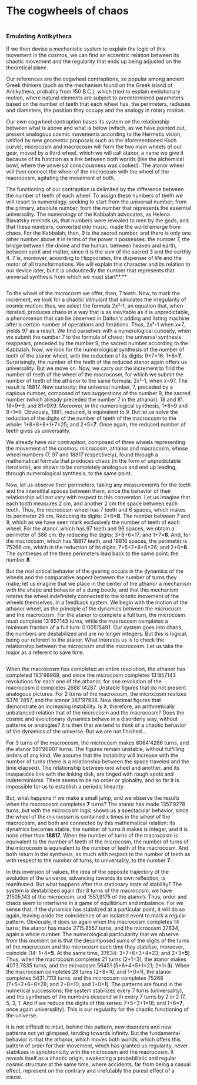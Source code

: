 # The cogwheels of chaos

<figure><img src="../../.gitbook/assets/ChristianRM__NFT-Crap_vintage_retro_futuristic_steampunk_solar__5d45b448-e416-4154-ad97-7de7e50318fc.png" alt=""><figcaption></figcaption></figure>

### **Emulating Antikythera**

If we then devise a mechanistic system to explain the logic of this movement in the cosmos, we can find an eccentric relation between its chaotic movement and the regularity that ends up being adjusted on the theoretical plane.

Our references are the cogwheel contraptions, so popular among ancient Greek thinkers (such as the mechanism found on the Greek island of Antikythera, probably from 150 B.C.), which tried to explain evolutionary motion, where natural elements are subject to predetermined parameters based on the number of teeth that each wheel has, the perimeters, radiuses and diameters, the position they occupy and the analogy in rotary motion.

Our own cogwheel contraption bases its system on the relationship between what is above and what is below (which, as we have pointed out, present analogous cosmic movements according to the Hermetic vision, ratified by new geometric proposals such as the aforementioned Koch curve); microcosm and macrocosm will form the two main wheels of our gear, moved by a third wheel, which we will call atanor, a name we give it because of its function as a link between both worlds (like the alchemical bowl, where the universal consciousness was cooked). The atanor wheel will then connect the wheel of the microcosm with the wheel of the macrocosm, agitating the movement of both.

The functioning of our contraption is delimited by the difference between the number of teeth of each wheel. To assign these numbers of teeth we will resort to numerology, seeking to start from the universal number; from the primary, absolute number, from the number that represents the essential universality. The numerology of the Kabbalah advocates, as Helena Blavatsky reminds us, that numbers were revealed to men by the gods, and that these numbers, converted into music, made the world emerge from chaos. For the Kabbalah, then, 9 is the sacred number, and there is only one other number above it in terms of the power it possesses: the number 7, the bridge between the divine and the human, between heaven and earth, between spirit and matter, since it is the sum of the sacred 3 and the earthly 4. 7 is, moreover, according to Hippocrates, the dispenser of life and the motor of all transformations. We will explain this character and its relation to our device later, but it is undoubtedly the number that represents that universal synthesis from which we must start**.**

<figure><img src="../../.gitbook/assets/ChristianRM__NFT-Crap_vintage_mechanical_contraption_with_gears_48be2781-9714-4868-a61d-f9594fe1f5cd (1).png" alt=""><figcaption></figcaption></figure>

To the wheel of the microcosm we offer, then, 7 teeth. Now, to mark the increment, we look for a chaotic stimulant that simulates the irregularity of cosmic motion; thus, we select the formula 2x²-1, an equation that, when iterated, produces chaos in a way that is as inevitable as it is unpredictable, a phenomenon that can be observed in Dalton's adding and listing machine after a certain number of operations and iterations. Thus, 2x²-1 when x=7, yields 97 as a result. We find ourselves with a numerological curiosity, when we submit the number 7 to the formula of chaos; the universal synthesis reappears, preceded by the number 9, the sacred number according to the Kabbalah. Now, we look for the numerological synthesis of the number of teeth of the atanor wheel, with the reduction of its digits: 9+7=16; 1+6=**7**. Surprisingly, the number of the teeth of the reduced atanor again offers us universality. But we move on. Now, we carry out the increment to find the number of teeth of the wheel of the macrocosm, for which we submit the number of teeth of the athanor to the same formula: 2x²-1, when x=97. The result is 18817. New curiosity; the universal number, 7, preceded by a capicua number, composed of two suggestions of the number 9, the sacred number (which already preceded the number 7 in the athanor): 18 and 81. 18=9+9, and 81=9X9. Moreover, in the numerological synthesis, 1+8=9 and 8+1=9. Obviously, 1881, reduced, is equivalent to 9. But let us solve the reduction of the digits of the number of teeth of the macrocosm to the whole: 1+8+8+8+1+7=25; and 2+5=**7**. Once again, the reduced number of teeth gives us universality.

We already have our contraption, composed of three wheels representing the movement of the cosmos; microcosm, athanor and macrocosm, whose wheel numbers (7, 97 and 18817 respectively), found through a mathematical formula that produces chaos (in the form of unpredictable iterations), are shown to be completely analogous and end up leading, through numerological synthesis, to the same point.

&#x20;Now, let us observe their perimeters, taking any measurements for the teeth and the interstitial spaces between them, since the behavior of their relationship will not vary with respect to this convention. Let us imagine that each tooth measures 2 cm, and another 2 cm the space between each tooth. Thus, the microcosm wheel has 7 teeth and 6 spaces, which makes its perimeter 26 cm. Reducing its digits: 2+6=**8**. The number between 7 and 9, which as we have seen mark exclusively the number of teeth of each wheel. For the atanor, which has 97 teeth and 96 spaces, we obtain a perimeter of 386 cm. By reducing the digits: 3+8+6=17; and 1+7=**8**. And, for the macrocosm, which has 18817 teeth, and 18816 spaces, the perimeter is 75266 cm, which in the reduction of its digits: 7+5+2+6+6=26; and 2+6=**8**. The syntheses of the three perimeters lead back to the same point: the number **8**.

But the real critical behavior of the gearing occurs in the dynamics of the wheels and the comparative aspect between the number of turns they make; let us imagine that we place in the center of the athanor a mechanism with the shape and behavior of a dung beetle, and that this mechanism rotates the wheel indefinitely connected to the kinetic movement of the wheels themselves, in a feedback system. We begin with the motion of the athanor wheel, as the principle of the dynamics between the microcosm and the macrocosm. For the atanor to complete a full turn, the microcosm must complete 13'857143 turns, while the macrocosm completes a minimum fraction of a full turn: 0'00515491. Our system goes into chaos, the numbers are destabilized and are no longer integers. But this is logical, being our referent to the atanor. What interests us is to check the relationship between the microcosm and the macrocosm. Let us take the major as a referent to save time.

<figure><img src="../../.gitbook/assets/ChristianRM__NFT-Crap_cogwheel_mechanism_blueprint_by_leonardo__68c2a2bb-9d9f-4f7c-a594-87f25e1a9070 (1).png" alt=""><figcaption></figcaption></figure>

When the macrocosm has completed an entire revolution, the athanor has completed 193'98969, and since the microcosm completes 13'857143 revolutions for each one of the athanor, for one revolution of the macrocosm it completes 2688'14287. Unstable figures that do not present analogous pictures. For 2 turns of the macrocosm, the microcosm realizes 5376'2857, and the atanor 387'97938. New decimal figures that demonstrate an increasing instability. Is it, therefore, an arithmetically unbalanced relation that of the microcosm and the macrocosm? Does the cosmic and evolutionary dynamics behave in a disorderly way, without patterns or analogies? It is then that we tend to think of a chaotic behavior of the dynamics of the universe. But we are not finished...

For 3 turns of the macrocosm, the microcosm makes 8064'4286 turns, and the atanor 581'96907 turns. The figures remain unstable, without fulfilling orders of any kind. We assume that the instability will increase with the number of turns (there is a relationship between the space traveled and the time elapsed). The relationship between one wheel and another, and its inseparable link with the linking disk, are tinged with rough spots and indeterminisms. There seems to be no order or globality, and so far it is impossible for us to establish a periodic linearity.

But, what happens if we make a small jump, and we observe the results when the macrocosm completes **7** turns? The atanor has made 1357.9278 turns, but with the microcosm logic shows us a spectacular behavior, since the wheel of the microcosm is contained x times in the wheel of the macrocosm, and both are connected by this mathematical relation: its dynamics becomes stable, the number of turns it makes is integer, and it is none other than **18817**. When the number of turns of the macrocosm is equivalent to the number of teeth of the microcosm, the number of turns of the microcosm is equivalent to the number of teeth of the macrocosm. And both return in the synthesis, as much with respect to the number of teeth as with respect to the number of turns, to universality, to the number **7**.

In this inversion of values, the idea of the opposite trajectory of the evolution of the universe, advancing towards its own reflection, is manifested. But what happens after this stationary state of stability? The system is destabilized again (for 8 turns of the macrocosm, we have 21505,143 of the microcosm, and 1551,9175 of the atanor). Thus, order and chaos seem to intertwine in a game of equilibrium and imbalance. For we sense that, if the dynamics has stabilized at a particular point, it will do so again, leaving aside the coincidence of an isolated event to mark a regular pattern. Obviously, it does so again when the macrocosm completes 14 turns; the atanor has made 2715.8557 turns, and the microcosm 37634, again a whole number. The numerological particularity that we observe from this moment on is that the decomposed sums of the digits of the turns of the macrocosm and the microcosm each time they stabilize, moreover, coincide (14: 1+4=**5**. At the same time, 37634: 3+7+6+3+4=23; and 2+3=**5**). Thus, when the macrocosm completes 21 turns (2+1=3), the atanor makes 4073.7835 turns, and the microcosm 56451 (5+6+4+5+1=21; 2+1=**3**). When the macrocosm completes 28 turns (2+8=10, and 1+0=1), the atanor completes 5431.7113 turns, and the microcosm completes 75268 (7+5+2+6+8=28; and 2+8=10; and 1+0=**1**). The patterns are found in the numerical successions; the system stabilizes every 7 turns (universality), and the syntheses of the numbers descend with every 7 turns by 2 in 2 (7, 5, 3, 1. And if we reduce the digits of this series: 7+5+3+1=16; and 1+6=**7**; once again universality). This is our regularity for the chaotic functioning of the universe.

It is not difficult to intuit, behind this pattern, new disorders and new patterns not yet glimpsed, tending towards infinity. But the fundamental behavior is that the athanor, which moves both worlds, which offers this pattern of order for their movement, which has granted us regularity, never stabilizes in synchronicity with the microcosm and the macrocosm. It reveals itself as a chaotic origin, awakening a probabilistic and regular cosmic structure at the same time, where accidents, far from being a casual effect, represent on the contrary and irrefutably the purest effect of a cause.
